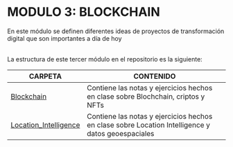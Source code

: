 # MODULO 3: BLOCKCHAIN  


En este módulo se definen diferentes ideas de proyectos de transformación digital que son importantes a día de hoy
 

<br>
La estructura de este tercer módulo en el repositorio es la siguiente:


<br>

| CARPETA | CONTENIDO |
| ------ | ------ |
| [Blockchain](Blockchain/) | Contiene las notas y ejercicios hechos en clase sobre Blochchain, criptos y NFTs |
| [Location_Intelligence](Location_Intelligence/) | Contiene las notas y ejercicios hechos en clase sobre Location Intelligence y datos geoespaciales |

